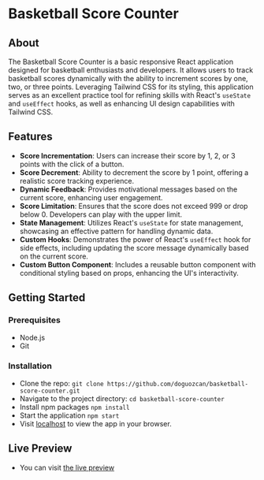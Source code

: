 # Basketball Score Counter

## About

The Basketball Score Counter is a basic responsive React application designed for basketball enthusiasts and developers. It allows users to track basketball scores dynamically with the ability to increment scores by one, two, or three points. Leveraging Tailwind CSS for its styling, this application serves as an excellent practice tool for refining skills with React's `useState` and `useEffect` hooks, as well as enhancing UI design capabilities with Tailwind CSS.

## Features

- **Score Incrementation**: Users can increase their score by 1, 2, or 3 points with the click of a button.
- **Score Decrement**: Ability to decrement the score by 1 point, offering a realistic score tracking experience.
- **Dynamic Feedback**: Provides motivational messages based on the current score, enhancing user engagement.
- **Score Limitation**: Ensures that the score does not exceed 999 or drop below 0. Developers can play with the upper limit.
- **State Management**: Utilizes React's `useState` for state management, showcasing an effective pattern for handling dynamic data.
- **Custom Hooks**: Demonstrates the power of React's `useEffect` hook for side effects, including updating the score message dynamically based on the current score.
- **Custom Button Component**: Includes a reusable button component with conditional styling based on props, enhancing the UI's interactivity.

## Getting Started

### Prerequisites

- Node.js
- Git

### Installation

- Clone the repo:
  `git clone https://github.com/doguozcan/basketball-score-counter.git`
- Navigate to the project directory:
  `cd basketball-score-counter`
- Install npm packages
  `npm install`
- Start the application
  `npm start`
- Visit <a href="http://localhost:3000">localhost</a> to view the app in your browser.

## Live Preview

- You can visit <a href="https://brilliant-cajeta-13f4c5.netlify.app/">the live preview</a>
